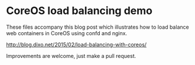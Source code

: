 # CoreOS load balancing demo

These files accompany this blog post which illustrates
how to load balance web containers in CoreOS using confd
and nginx.

http://blog.dixo.net/2015/02/load-balancing-with-coreos/

Improvements are welcome, just make a pull request.

